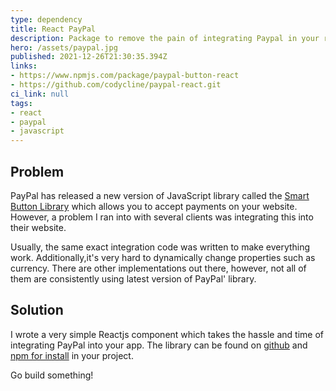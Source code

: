 ```yaml
---
type: dependency
title: React PayPal
description: Package to remove the pain of integrating Paypal in your react app
hero: /assets/paypal.jpg
published: 2021-12-26T21:30:35.394Z
links:
- https://www.npmjs.com/package/paypal-button-react
- https://github.com/codycline/paypal-react.git
ci_link: null
tags: 
- react
- paypal
- javascript
---
```

## Problem
PayPal has released a new version of JavaScript library called the [Smart Button Library](https://developer.paypal.com/docs/checkout/) which allows you to accept payments on your website. 
However, a problem I ran into with several clients was integrating this into their website. 

Usually, the same exact integration code was written to make everything work. Additionally,it's very hard to dynamically change properties such as currency.
There are other implementations out there, however, not all of them are consistently using latest version of PayPal' library.

## Solution
I wrote a very simple Reactjs component which takes the hassle and time of integrating 
PayPal into your app. The library can be found on [github](https://github.com/CodyCline/paypal-react) and [npm for install](https://www.npmjs.com/package/paypal-button-react) in your project.

Go build something!